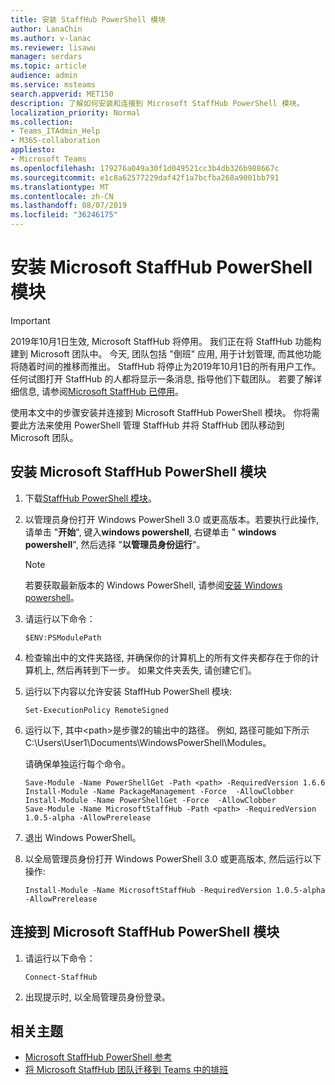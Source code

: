 ```yaml
---
title: 安装 StaffHub PowerShell 模块
author: LanaChin
ms.author: v-lanac
ms.reviewer: lisawu
manager: serdars
ms.topic: article
audience: admin
ms.service: msteams
search.appverid: MET150
description: 了解如何安装和连接到 Microsoft StaffHub PowerShell 模块。
localization_priority: Normal
ms.collection:
- Teams_ITAdmin_Help
- M365-collaboration
appliesto:
- Microsoft Teams
ms.openlocfilehash: 179276a049a30f1d049521cc3b4db326b988667c
ms.sourcegitcommit: e1c8a62577229daf42f1a7bcfba268a9001bb791
ms.translationtype: MT
ms.contentlocale: zh-CN
ms.lasthandoff: 08/07/2019
ms.locfileid: "36246175"
---
```

# <a name="install-the-microsoft-staffhub-powershell-module"></a>安装 Microsoft StaffHub PowerShell 模块

> [!IMPORTANT]
> 2019年10月1日生效, Microsoft StaffHub 将停用。 我们正在将 StaffHub 功能构建到 Microsoft 团队中。 今天, 团队包括 "倒班" 应用, 用于计划管理, 而其他功能将随着时间的推移而推出。 StaffHub 将停止为2019年10月1日的所有用户工作。 任何试图打开 StaffHub 的人都将显示一条消息, 指导他们下载团队。 若要了解详细信息, 请参阅[Microsoft StaffHub 已停用](microsoft-staffhub-to-be-retired.md)。  

使用本文中的步骤安装并连接到 Microsoft StaffHub PowerShell 模块。 你将需要此方法来使用 PowerShell 管理 StaffHub 并将 StaffHub 团队移动到 Microsoft 团队。

## <a name="install-the-microsoft-staffhub-powershell-module"></a>安装 Microsoft StaffHub PowerShell 模块

1. 下载[StaffHub PowerShell 模块](https://www.powershellgallery.com/packages/MicrosoftStaffHub/1.0.0-alpha)。 
2. 以管理员身份打开 Windows PowerShell 3.0 或更高版本。若要执行此操作, 请单击 "**开始**", 键入**windows powershell**, 右键单击 " **windows powershell**", 然后选择 "**以管理员身份运行**"。
    > [!NOTE]
    > 若要获取最新版本的 Windows PowerShell, 请参阅[安装 Windows powershell](https://docs.microsoft.com/powershell/scripting/install/installing-windows-powershell)。 
3. 请运行以下命令：

    ```
    $ENV:PSModulePath
    ```
    

4. 检查输出中的文件夹路径, 并确保你的计算机上的所有文件夹都存在于你的计算机上, 然后再转到下一步。 如果文件夹丢失, 请创建它们。
5. 运行以下内容以允许安装 StaffHub PowerShell 模块:

    ```
    Set-ExecutionPolicy RemoteSigned
    ```

6. 运行以下, 其中&lt;path&gt;是步骤2的输出中的路径。 例如, 路径可能如下所示 C:\Users\User1\Documents\WindowsPowerShell\Modules。

    请确保单独运行每个命令。

    ```
    Save-Module -Name PowerShellGet -Path <path> -RequiredVersion 1.6.6
    Install-Module -Name PackageManagement -Force  -AllowClobber
    Install-Module -Name PowerShellGet -Force  -AllowClobber
    Save-Module -Name MicrosoftStaffHub -Path <path> -RequiredVersion 1.0.5-alpha -AllowPrerelease
    ```
7. 退出 Windows PowerShell。
8. 以全局管理员身份打开 Windows PowerShell 3.0 或更高版本, 然后运行以下操作:

    ```
    Install-Module -Name MicrosoftStaffHub -RequiredVersion 1.0.5-alpha -AllowPrerelease
    ```

## <a name="connect-to-the-microsoft-staffhub-powershell-module"></a>连接到 Microsoft StaffHub PowerShell 模块

1. 请运行以下命令：

    ```
    Connect-StaffHub
    ```

2. 出现提示时, 以全局管理员身份登录。

## <a name="related-topics"></a>相关主题

- [Microsoft StaffHub PowerShell 参考](https://docs.microsoft.com/en-us/powershell/module/staffhub/?view=staffhub-ps)
- [将 Microsoft StaffHub 团队迁移到 Teams 中的排班](move-staffhub-teams-to-shifts-in-teams.md)
